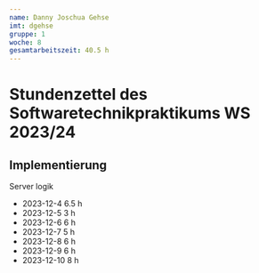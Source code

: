 ```yaml
---
name: Danny Joschua Gehse
imt: dgehse
gruppe: 1
woche: 8
gesamtarbeitszeit: 40.5 h 
---
```


# Stundenzettel des Softwaretechnikpraktikums WS 2023/24

## Implementierung
Server logik 
- 2023-12-4 6.5 h
- 2023-12-5 3 h	
- 2023-12-6 6 h
- 2023-12-7 5 h
- 2023-12-8 6 h
- 2023-12-9 6 h
- 2023-12-10 8 h			

